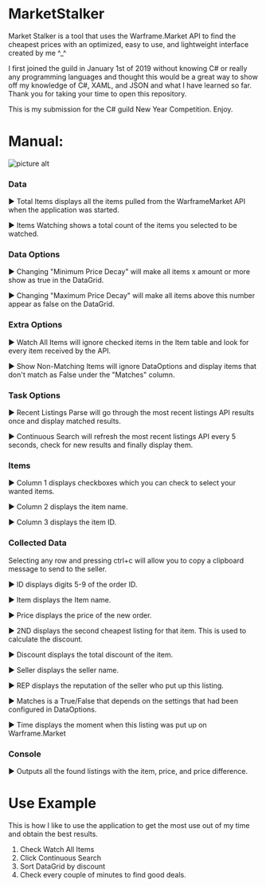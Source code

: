 
# MarketStalker #
Market Stalker is a tool that uses the Warframe.Market API to find the cheapest prices with an optimized, easy to use, and lightweight interface created by me ^_^

I first joined the guild in January 1st of 2019 without knowing C# or really any programming languages and thought 
this would be a great way to show off my knowledge of C#, XAML, and JSON and what I have learned so far.
Thank you for taking your time to open this repository.

This is my submission for the C# guild New Year Competition.
Enjoy.

# Manual: #

![picture alt](https://img.pidgey.software/f/AvailableProblemPopularPart.png)

### Data ###

►  Total Items displays all the items pulled from the WarframeMarket API when the application was started.

► Items Watching shows a total count of the items you  selected to be watched.

### Data Options ###

►  Changing "Minimum Price Decay" will make all items x amount or more show as true in the DataGrid.

► Changing "Maximum Price Decay" will make all items above this number appear as false on the DataGrid.

### Extra Options ###

► Watch All Items will ignore checked items in the Item table and look for every item received by the API.

► Show Non-Matching Items will ignore DataOptions and display items that don't match as False under the "Matches" column.

### Task Options ###

► Recent Listings Parse will go through the most recent listings API results once and display matched results.

► Continuous Search will refresh the most recent listings API every 5 seconds, check for new results and finally display them.

### Items ###

► Column 1 displays checkboxes which you can check to select your wanted items.

► Column 2 displays the item name.

► Column 3 displays the item ID.

### Collected Data ###

Selecting any row and pressing ctrl+c will allow you to copy a clipboard message to send to the seller.

► ID displays digits 5-9 of the order ID.

► Item displays the Item name.

► Price displays the price of the new order.

► 2ND displays the second cheapest listing for that item. This is used to calculate the discount.

► Discount displays the total discount of the item.

► Seller displays the seller name.

► REP displays the reputation of the seller who put up this listing.

► Matches is a True/False that depends on the settings that had been configured in DataOptions.

► Time displays the moment when this listing was put up on Warframe.Market


### Console ###

► Outputs all the found listings with the item, price, and price difference.

# Use Example #

This is how I like to use the application to get the most use out of my time and obtain the best results.

1. Check Watch All Items
2. Click Continuous Search
3. Sort DataGrid by discount
4. Check every couple of minutes to find good deals.
